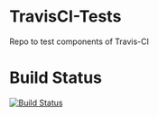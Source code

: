 # TravisCI-Tests
Repo to test components of Travis-CI

# Build Status
[![Build Status](https://travis-ci.org/spaulaus/paass-laughing-conqueror.svg?branch=master)](https://travis-ci.org/spaulaus/paass-laughing-conqueror)
